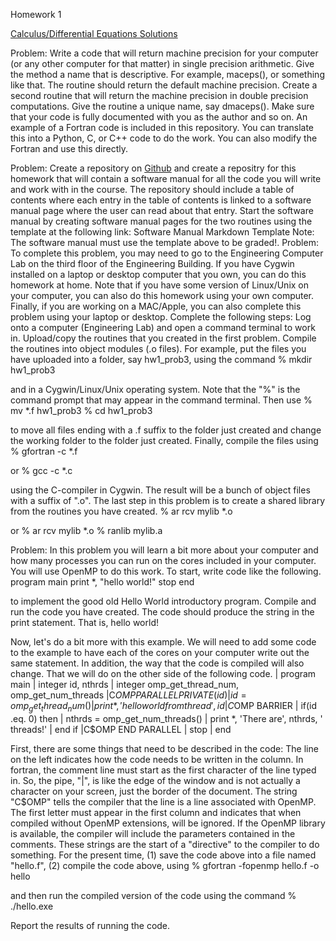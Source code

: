 Homework 1

[Calculus/Differential Equations Solutions](https://github.com/CamWeil/math4610/blob/master/homework/nmhw1.pdf)

Problem: Write a code that will return machine precision for your computer (or any other computer for that matter) in single precision arithmetic. Give the method a name that is descriptive. For example, maceps(), or something like that. The routine should return the default machine precision. Create a second routine that will return the machine precision in double precision computations. Give the routine a unique name, say dmaceps(). Make sure that your code is fully documented with you as the author and so on. An example of a Fortran code is included in this repository. You can translate this into a Python, C, or C++ code to do the work. You can also modify the Fortran and use this directly.

Problem: Create a repository on [Github](https://www.github.com) and create a repositry for this homework that will contain a software manual for all the code you will write and work with in the course. The repository should include a table of contents where each entry in the table of contents is linked to a software manual page where the user can read about that entry. Start the software manual by creating software manual pages for the two routines using the template at the following link:
Software Manual Markdown Template
Note: The software manual must use the template above to be graded!.
Problem: To complete this problem, you may need to go to the Engineering Computer Lab on the third floor of the Engineering Building. If you have Cygwin installed on a laptop or desktop computer that you own, you can do this homework at home. Note that if you have some version of Linux/Unix on your computer, you can also do this homework using your own computer. Finally, if you are working on a MAC/Apple, you can also complete this problem using your laptop or desktop. Complete the following steps:
Log onto a computer (Engineering Lab) and open a command terminal to work in.
Upload/copy the routines that you created in the first problem.
Compile the routines into object modules (.o files). For example, put the files you have uploaded into a folder, say hw1_prob3, using the command
            % mkdir hw1_prob3
          
and in a Cygwin/Linux/Unix operating system. Note that the "%" is the command prompt that may appear in the command terminal. Then use
            % mv *.f hw1_prob3
            % cd hw1_prob3
          
to move all files ending with a .f suffix to the folder just created and change the working folder to the folder just created. Finally, compile the files using
            % gfortran -c *.f
          
or
            % gcc -c *.c
          
using the C-compiler in Cygwin. The result will be a bunch of object files with a suffix of ".o".
The last step in this problem is to create a shared library from the routines you have created.
            % ar rcv mylib *.o
          
or
            % ar rcv mylib *.o
            % ranlib mylib.a
          
Problem: In this problem you will learn a bit more about your computer and how many processes you can run on the cores included in your computer. You will use OpenMP to do this work.
To start, write code like the following.
            program main
            print *, "hello world!"
            stop
            end
          
to implement the good old Hello World introductory program. Compile and run the code you have created. The code should produce the string in the print statement. That is,
            hello world!
          
Now, let's do a bit more with this example. We will need to add some code to the example to have each of the cores on your computer write out the same statement. In addition, the way that the code is compiled will also change. That we will do on the other side of the following code.
            |      program main
            |      integer id, nthrds
            |      integer omp_get_thread_num, omp_get_num_threads
            |C$OMP PARALLEL PRIVATE(id)
            |      id = omp_get_thread_num()
            |      print *, 'hello world from thread', id
            |C$OMP BARRIER
            |      if(id .eq. 0) then
            |        nthrds = omp_get_num_threads()
            |        print *, 'There are', nthrds, ' threads!'
            |      end if
            |C$OMP END PARALLEL
            |      stop
            |      end
          
First, there are some things that need to be described in the code:
The line on the left indicates how the code needs to be written in the column. In fortran, the comment line must start as the first character of the line typed in. So, the pipe, "|", is like the edge of the window and is not actually a character on your screen, just the border of the document.
The string "C$OMP" tells the compiler that the line is a line associated with OpenMP. The first letter must appear in the first column and indicates that when compiled without OpenMP extensions, will be ignored. If the OpenMP library is available, the compiler will include the parameters contained in the comments. These strings are the start of a "directive" to the compiler to do something.
For the present time, (1) save the code above into a file named "hello.f", (2) compile the code above, using
                % gfortran -fopenmp hello.f -o hello
              
and then run the compiled version of the code using the command
                % ./hello.exe
              
Report the results of running the code.

